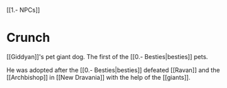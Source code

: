 [[1.- NPCs]]
# Crunch
[[Giddyan]]'s pet giant dog. The first of the [[0.- Besties|besties]] pets.

He was adopted after the [[0.- Besties|besties]] defeated [[Ravan]] and the [[Archbishop]] in [[New Dravania]] with the help of the [[giants]].